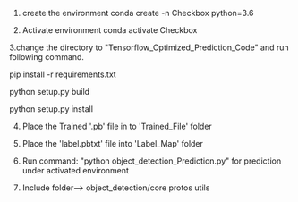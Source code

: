 1. create the environment
   conda create -n Checkbox python=3.6

2. Activate environment
   conda activate Checkbox

3.change the directory to "Tensorflow_Optimized_Prediction_Code" and run following command.

   pip install -r requirements.txt
   
   python setup.py build
   
   python setup.py install
   
4. Place the Trained '.pb' file in to 'Trained_File' folder 

5. Place the 'label.pbtxt' file into 'Label_Map' folder

6. Run command: "python object_detection_Prediction.py" for prediction under activated environment
7. Include folder--> object_detection/core
                                      protos
                                      utils

